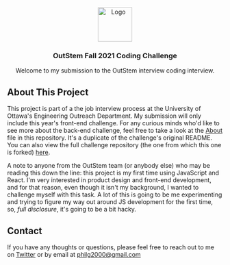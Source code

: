 <!-- PROJECT LOGO -->
<br />
<p align="center">
  <a href="https://github.com/aes-outreach/summer-2021-interview">
    <img src="outstem_logo_icon.svg" alt="Logo" width="80" height="80">
  </a>

  <h3 align="center">OutStem Fall 2021 Coding Challenge</h3>

  <p align="center">
    Welcome to my submission to the OutStem interview coding interview.
  </p>
</p>

<!-- ABOUT THE PROJECT -->
## About This Project

This project is part of a the job interview process at the University of Ottawa's Engineering Outreach Department. My submission will only include this year's front-end challenge. For any curious minds who'd like to see more about the back-end challenge, feel free to take a look at the [About](About.md) file in this repository. It's a duplicate of the challenge's original README. You can also view the full challenge repository (the one from which this one is forked) [here](https://github.com/AES-Outreach/Fall-2021-Interview).

A note to anyone from the OutStem team (or anybody else) who may be reading this down the line: this project is my first time using JavaScript and React. I'm very interested in product design and front-end development, and for that reason, even though it isn't my background, I wanted to challenge myself with this task. A lot of this is going to be me experimenting and trying to figure my way out around JS development for the first time, so, *full disclosure*, it's going to be a bit hacky. 

## Contact
If you have any thoughts or questions, please feel free to reach out to me on [Twitter](https://twitter.com/philippegagne00) or by email at philg2000@gmail.com
